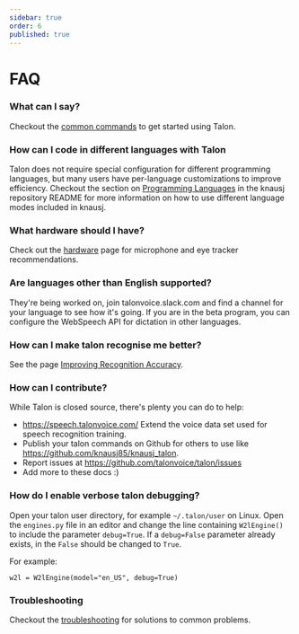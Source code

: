 ```yaml
---
sidebar: true
order: 6
published: true
---
```


# FAQ

### What can I say?  
Checkout the [common commands](/getting_started/#basic-usage) to get started using Talon.

### How can I code in different languages with Talon
Talon does not require special configuration for different programming languages, but many users have per-language customizations to improve efficiency. Checkout the section on [Programming Languages](https://github.com/knausj85/knausj_talon/#programming-languages) in the knausj repository README for more information on how to use different language modes included in knausj.

### What hardware should I have?
Check out the [hardware](/hardware) page for microphone and eye tracker recommendations.  

### Are languages other than English supported?

They're being worked on, join talonvoice.slack.com and find a channel for your language to see how it's going. If you are in the beta program, you can configure the WebSpeech API for dictation in other languages.

### How can I make talon recognise me better?

See the page [Improving Recognition Accuracy](/improving_recognition_accuracy).

### How can I contribute?

While Talon is closed source, there's plenty you can do to help:

* https://speech.talonvoice.com/ Extend the voice data set used for speech recognition training.
* Publish your talon commands on Github for others to use like https://github.com/knausj85/knausj_talon.
* Report issues at https://github.com/talonvoice/talon/issues
* Add more to these docs :)

### How do I enable verbose talon debugging?

Open your talon user directory, for example `~/.talon/user` on Linux. Open the `engines.py` file in an editor and change the line containing `W2lEngine()` to include the parameter `debug=True`. If a `debug=False` parameter already exists, in the `False` should be changed to `True`.

For example:
```
w2l = W2lEngine(model="en_US", debug=True)
```

### Troubleshooting
Checkout the [troubleshooting](/troubleshooting) for solutions to common problems.
